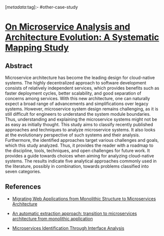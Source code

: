 <!-- deno-fmt-ignore-start -->

[_metadata_:tag]:- #other-case-study

<!-- deno-fmt-ignore-end -->

# [On Microservice Analysis and Architecture Evolution: A Systematic Mapping Study](https://doi.org/10.3390/app11177856)

## Abstract

Microservice architecture has become the leading design for cloud-native
systems. The highly decentralized approach to software development consists of
relatively independent services, which provides benefits such as faster
deployment cycles, better scalability, and good separation of concerns among
services. With this new architecture, one can naturally expect a broad range of
advancements and simplifications over legacy systems. However, microservice
system design remains challenging, as it is still difficult for engineers to
understand the system module boundaries. Thus, understanding and explaining the
microservice systems might not be as easy as initially thought. This study aims
to classify recently published approaches and techniques to analyze microservice
systems. It also looks at the evolutionary perspective of such systems and their
analysis. Furthermore, the identified approaches target various challenges and
goals, which this study analyzed. Thus, it provides the reader with a roadmap to
the discipline, tools, techniques, and open challenges for future work. It
provides a guide towards choices when aiming for analyzing cloud-native systems.
The results indicate five analytical approaches commonly used in the literature,
possibly in combination, towards problems classified into seven categories.

## References

- [Migrating Web Applications from Monolithic Structure to Microservices Architecture](./migrating-web-applications-from-monolithic-structure-to-microservices-architecture.md)

- [An automatic extraction approach: transition to microservices architecture from monolithic application](./an-automatic-extraction-approach-transition-to-microservices-architecture-from-monolithic-application.md)

- [Microservices Identification Through Interface Analysis](./microservices-identification-through-interface-analysis.md)
